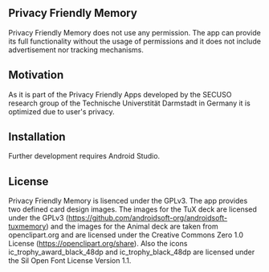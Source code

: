 ## Privacy Friendly Memory

Privacy Friendly Memory does not use any permission. The app can provide its full functionality without the usage of permissions and it does not include advertisement nor tracking mechanisms.

## Motivation 

As it is part of the Privacy Friendly Apps developed by the SECUSO research group of the Technische 
Universtität Darmstadt in Germany it is optimized due to user's privacy.

## Installation

Further development requires Android Studio.

## License

Privacy Friendly Memory is lisenced under the GPLv3. The app provides two defined card design images. The images for the TuX deck are licensed under the GPLv3 (https://github.com/androidsoft-org/androidsoft-tuxmemory) and the images for the Animal deck are taken from openclipart.org and are licensed under the Creative Commons Zero 1.0 License (https://openclipart.org/share). Also the icons ic_trophy_award_black_48dp and ic_trophy_black_48dp are licensed under the Sil Open Font License Version 1.1.

